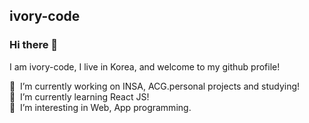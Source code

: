 <!--
**ivory-code/ivory-code** is a ✨ _special_ ✨ repository because its `README.md` (this file) appears on your GitHub profile.

Here are some ideas to get you started:

- 🔭 I’m currently working on ...
- 🌱 I’m currently learning ...
- 👯 I’m looking to collaborate on ...
- 🤔 I’m looking for help with ...
- 💬 Ask me about ...
- 📫 How to reach me: ...
- 😄 Pronouns: ...
- ⚡ Fun fact: ...
-->

## ivory-code

### Hi there 👋

I am ivory-code, I live in Korea, and welcome to my github profile!

🔭 &nbsp;I’m currently working on INSA, ACG.personal projects and studying!<br />
🌱 &nbsp;I’m currently learning React JS!<br />
👀 &nbsp;I’m interesting in Web, App programming.
